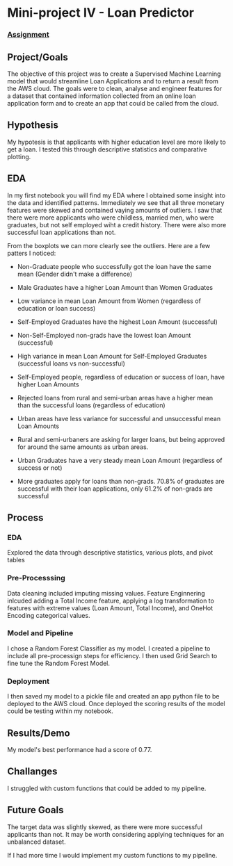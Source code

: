 # Mini-project IV - Loan Predictor

### [Assignment](assignment.md)

## Project/Goals
The objective of this project was to create a Supervised Machine Learning model that would streamline Loan Applications and to return a result from the AWS cloud. The goals were to clean, analyse and engineer features for a dataset that contained information collected from an online loan application form and to create an app that could be called from the cloud.

## Hypothesis
My hypotesis is that applicants with higher education level are more likely to get a loan. I tested this through descriptive statistics and comparative plotting.

## EDA 
In my first notebook you will find my EDA where I obtained some insight into the data and identified patterns. Immediately we see that all three monetary features were skewed and contained vaying amounts of outliers. I saw that there were more applicants who were childless, married men, who were graduates, but not self employed wiht a credit history. There were also more successful loan applications than not.

From the boxplots we can more clearly see the outliers. Here are a few patters I noticed:
- Non-Graduate people who successfully got the loan have the same mean (Gender didn't make a difference)
- Male Graduates have a higher Loan Amount than Women Graduates
- Low variance in mean Loan Amount from Women (regardless of education or loan success)

- Self-Employed Graduates have the highest Loan Amount (successful)
- Non-Self-Employed non-grads have the lowest loan Amount (successful)
- High variance in mean Loan Amount for Self-Employed Graduates (successful loans vs non-successful)
- Self-Employed people, regardless of education or success of loan, have higher Loan Amounts

- Rejected loans from rural and semi-urban areas have a higher mean than the successful loans (regardless of education)
- Urban areas have less variance for successful and unsuccessful mean Loan Amounts
- Rural and semi-urbaners are asking for larger loans, but being approved for around the same amounts as urban areas.

- Urban Graduates have a very steady mean Loan Amount (regardless of success or not)

- More graduates apply for loans than non-grads. 70.8% of graduates are successful with their loan applications, only 61.2% of non-grads are successful

## Process

### EDA
Explored the data through descriptive statistics, various plots, and pivot tables
### Pre-Processsing
Data cleaning included imputing missing values. Feature Enginnering inlcuded adding a Total Income feature, applying a log transformation to features with extreme values (Loan Amount, Total Income), and OneHot Encoding categorical values. 
### Model and Pipeline
I chose a Random Forest Classifier as my model. I created a pipeline to include all pre-processign steps for efficiency. I then used Grid Search to fine tune the Random Forest Model.
### Deployment
I then saved my model to a pickle file and created an app python file to be deployed to the AWS cloud. Once deployed the scoring results of the model could be testing within my notebook. 

## Results/Demo
My model's best performance had a score of 0.77. 

## Challanges 
I struggled with custom functions that could be added to my pipeline.

## Future Goals
The target data was slightly skewed, as there were more successful applicants than not. It may be worth considering applying techniques for an unbalanced dataset. 

If I had more time I would implement my custom functions to my pipeline.